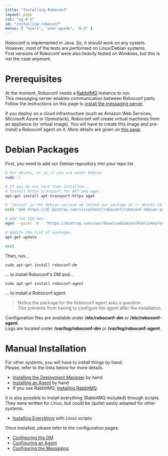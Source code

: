 ```yaml
---
title: "Installing Roboconf"
layout: page
cat: "ug-0-5"
id: "installing-roboconf"
menus: [ "users", "user-guide", "0.5" ]
---
```


Roboconf is implemented in Java. So, it should work on any system.  
However, most of the tests are performed on Linux/Debian systems.  
First versions of Roboconf were also heavily tested on Windows, but this is not the case anymore.


# Prerequisites

At the moment, Roboconf needs a [RabbitMQ](https://www.rabbitmq.com) instance to run.  
This messaging server enables communication between Roboconf parts.  
Follow the instructions on this page to [install the messaging server](installing-rabbit-mq.html).

If you deploy on a cloud infrastructure (such as Amazon Web Services, Microsoft Azure or Openstack),
Roboconf will create virtual machines from an appliance (or virtual image). You will have to create
this image and pre-install a Roboconf agent on it. More details are given on [this page](preparing-virtual-images-with-an-agent.html).


# Debian Packages

First, you need to add our Debian repository into your repo list.

```bash
# For Ubuntu, or su if you are under Debian
sudo -i

# If you do not have them installed...
# Install https transport for APT and wget.
apt-get install apt-transport-https wget

# "jessie" is the Debian version we tested our package on (~ Ubuntu 14.04).
echo "deb https://dl.bintray.com/v1/content/roboconf/roboconf-debian-packages jessie main" >> /etc/apt/sources.list

# Add the SSH key.
wget --quiet -O - "https://bintray.com/user/downloadSubjectPublicKey?username=bintray" | apt-key add -

# Update the list of packages.
apt-get update

exit
```

Then, run...

```
sudo apt-get install roboconf-dm
```

... to install Roboconf's DM and...

```
sudo apt-get install roboconf-agent
```

... to install a Roboconf agent.


> Notice the package for the Roboconf agent asks a question.  
> This prevents from having to configure the agent after the installation.

Configuration files are available under **/etc/roboconf-dm** or **/etc/roboconf-agent**.  
Logs are located under **/var/log/roboconf-dm** or **/var/log/roboconf-agent**.


# Manual Installation

For other systems, you will have to install things by hand.  
Please, refer to the links below for more details.

* [Installing the Deployment Manager](installing-the-deployment-manager.html) by hand
* [Installing an Agent](installing-an-agent.html) by hand
* If you use RabbitMQ, [installing RabbitMQ](installing-rabbit-mq.html)

It is also possible to install everything (RabbitMQ included) through scripts.  
They were written for Linux, but could be (quite) easily adapted for other systems.

* [Installing Everything](installing-everything-with-scripts.html) with Linux scripts

Once installed, please refer to the configuration pages:

* [Configuring the DM](configuring-the-deployment-manager.html)
* [Configuring an Agent](configuring-an-agent.html)
* [Configuring the Messaging](configuring-the-messaging.html)
